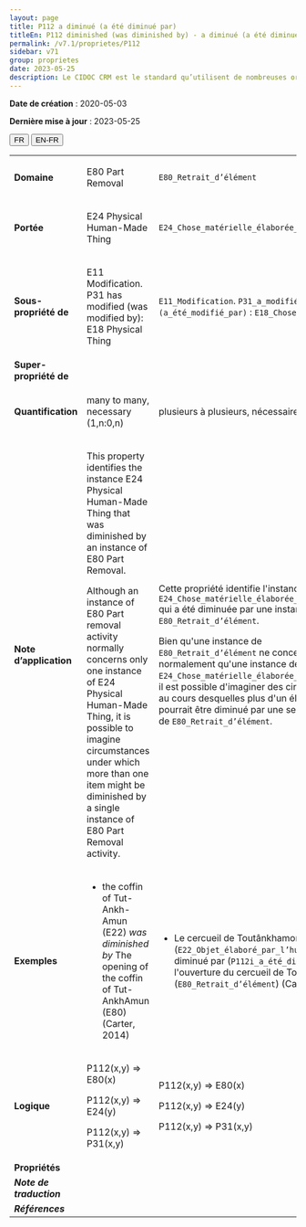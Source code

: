 ```yaml
---
layout: page
title: P112 a diminué (a été diminué par)
titleEn: P112 diminished (was diminished by) - a diminué (a été diminué par)
permalink: /v7.1/proprietes/P112
sidebar: v71
group: proprietes
date: 2023-05-25
description: Le CIDOC CRM est le standard qu’utilisent de nombreuses organisations pour l’échange et l’intégration de jeux de données et de spécifications patrimoniales. Il est développé et maintenu à jour exclusivement en anglais par le CRM SIG, un sous-groupe du Conseil international des musées (ICOM). Ceci est une traduction officielle en français développée par la Traduction en français du CIDOC CRM, une initiative qui offre une version française à jour et accessible ouvertement et gratuitement du standard CIDOC CRM et en démocratise l'usage dans la communauté patrimoniale francophone. ------------ The CIDOC CRM is the standard used by many heritage organizations for the exchange and integration of museum collection datasets and specifications. It is developed and maintained exclusively in English by the CRM SIG, a subgroup of the International Council of Museums (ICOM). This is an official translation developed by the Traduction en français du CIDOC CRM, an initiative offering an open, up-to-date, and free French version of the CIDOC CRM standard, and democratizing its use in the francophone heritage community.
---
```


**Date de création** : 2020-05-03

**Dernière mise à jour** : 2023-05-25

<div class="lang-buttons">
 <button id="fr" class="activate">FR</button>
 <button id="en-fr">EN-FR</button>
</div>

<table>
<tbody>
<tr>
<td><strong>Domaine</strong></td>
<td class="en">
<p>E80 Part Removal</p>
</td>
<td>
<p><code class="language-plaintext highlighter-rouge">E80_Retrait_d’élément</code></p>
</td>
</tr>
<tr>
<td><strong>Portée</strong></td>
<td class="en">
<p>E24 Physical Human-Made Thing</p>
</td>
<td>
<p><code class="language-plaintext highlighter-rouge">E24_Chose_matérielle_élaborée_par_l’humain</code></p>
</td>
</tr>
<tr>
<td><strong>Sous-propriété de</strong></td>
<td class="en">
<p>E11 Modification. P31 has modified (was modified by): E18 Physical Thing</p>
</td>
<td>
<p><code class="language-plaintext highlighter-rouge">E11_Modification</code>. <code class="language-plaintext highlighter-rouge">P31_a_modifié (a_été_modifié_par)</code> : <code class="language-plaintext highlighter-rouge">E18_Chose_matérielle</code></p>
</td>
</tr>
<tr>
<td><strong>Super-propriété de</strong></td>
<td class="en">
</td>
<td>
</td>
</tr>
<tr>
<td><strong>Quantification</strong></td>
<td class="en">
<p>many to many, necessary (1,n:0,n) </p>
</td>
<td>
<p>plusieurs à plusieurs, nécessaire (1,n:0,n)</p>
</td>
</tr>
<tr>
<td><strong>Note d’application</strong></td>
<td class="en">
<p>This property identifies the instance E24 Physical Human-Made Thing that was diminished by an instance of E80 Part Removal. </p>
<p>Although an instance of E80 Part removal activity normally concerns only one instance of E24 Physical Human-Made Thing, it is possible to imagine circumstances under which more than one item might be diminished by a single instance of E80 Part Removal activity. </p>
</td>
<td>
<p>Cette propriété identifie l'instance de <code class="language-plaintext highlighter-rouge">E24_Chose_matérielle_élaborée_par_l’humain</code> qui a été diminuée par une instance de <code class="language-plaintext highlighter-rouge">E80_Retrait_d’élément</code>.</p>
<p>Bien qu'une instance de <code class="language-plaintext highlighter-rouge">E80_Retrait_d’élément</code> ne concerne normalement qu'une instance de <code class="language-plaintext highlighter-rouge">E24_Chose_matérielle_élaborée_par_l’humain</code>, il est possible d'imaginer des circonstances au cours desquelles plus d'un élément pourrait être diminué par une seule instance de <code class="language-plaintext highlighter-rouge">E80_Retrait_d’élément</code>. </p>
</td>
</tr>
<tr>
<td><strong>Exemples</strong></td>
<td class="en">
<ul>
<li><p>the coffin of Tut-Ankh-Amun (E22) <em>was diminished by</em> The opening of the coffin of Tut-AnkhAmun (E80) (Carter, 2014)</p>
</li>
</ul>
</td>
<td>
<ul>
<li><p>Le cercueil de Toutânkhamon (<code class="language-plaintext highlighter-rouge">E22_Objet_élaboré_par_l’humain</code>) a été diminué par (<code class="language-plaintext highlighter-rouge">P112i_a_été_diminué_par</code>) l'ouverture du cercueil de Toutânkhamon (<code class="language-plaintext highlighter-rouge">E80_Retrait_d’élément</code>) (Carter, 2014)  </p>
</li>
</ul>
</td>
</tr>
<tr>
<td><strong>Logique</strong></td>
<td class="en">
<p>P112(x,y) ⇒ E80(x) </p>
<p>P112(x,y) ⇒ E24(y) </p>
<p>P112(x,y) ⇒ P31(x,y)</p>
</td>
<td>
<p>P112(x,y) ⇒ E80(x) </p>
<p>P112(x,y) ⇒ E24(y) </p>
<p>P112(x,y) ⇒ P31(x,y)</p>
</td>
</tr>
<tr>
<td><strong>Propriétés</strong></td>
<td class="en">
</td>
<td>
</td>
</tr>
<tr>
<td><strong><em>Note de traduction</em></strong></td>
<td colspan="2">
</td>
</tr>
<tr>
<td><strong><em>Références</em></strong></td>
<td colspan="2">
</td>
</tr>
</tbody>
</table>
